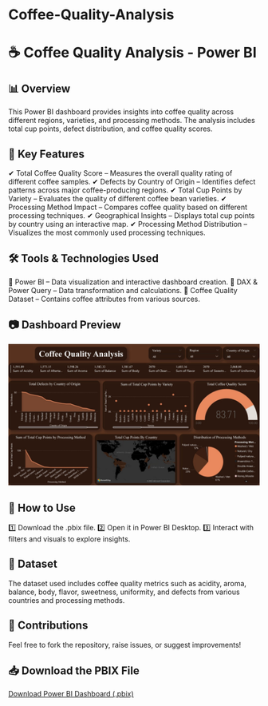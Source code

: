 # Coffee-Quality-Analysis
# ☕ Coffee Quality Analysis - Power BI
## 📊 Overview
This Power BI dashboard provides insights into coffee quality across different regions, varieties, and processing methods. The analysis includes total cup points, defect distribution, and coffee quality scores.

## 📌 Key Features
✔ Total Coffee Quality Score – Measures the overall quality rating of different coffee samples.
✔ Defects by Country of Origin – Identifies defect patterns across major coffee-producing regions.
✔ Total Cup Points by Variety – Evaluates the quality of different coffee bean varieties.
✔ Processing Method Impact – Compares coffee quality based on different processing techniques.
✔ Geographical Insights – Displays total cup points by country using an interactive map.
✔ Processing Method Distribution – Visualizes the most commonly used processing techniques.

## 🛠️ Tools & Technologies Used
🔹 Power BI – Data visualization and interactive dashboard creation.
🔹 DAX & Power Query – Data transformation and calculations.
🔹 Coffee Quality Dataset – Contains coffee attributes from various sources.

## 📷 Dashboard Preview
![Power BI Dashboard](https://github.com/Karannkoli/Coffee-Quality-Analysis/blob/main/Coffee_Quality_Dashboard.jpg)

## 🚀 How to Use
1️⃣ Download the .pbix file.
2️⃣ Open it in Power BI Desktop.
3️⃣ Interact with filters and visuals to explore insights.

## 📂 Dataset
The dataset used includes coffee quality metrics such as acidity, aroma, balance, body, flavor, sweetness, uniformity, and defects from various countries and processing methods.

## 📢 Contributions
Feel free to fork the repository, raise issues, or suggest improvements!

## 📥 Download the PBIX File
[Download Power BI Dashboard (.pbix)](https://github.com/Karannkoli/Coffee-Quality-Analysis/blob/main/Coffee%20Quality%20Analysis%20Dashboard.pbix)
